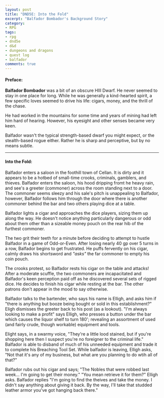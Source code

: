 ```yaml
---
layout: post
title: "DND5E: Into the Fold"
excerpt: "Balfador Bombador's Background Story"
category:
- RPG
tags:
- rpg
- dnd5e
- d&d
- dungeons and dragons
- quest log
- balfador
comments: true
---
```


#### Preface:

**Balfador Bombador** was a bit of an obscure HIll Dwarf.  He never seemed to stay in one place
for long.  While he was generally a kind-hearted spirit, a few specific
loves seemed to drive his life:  cigars, money, and the thrill of the
chase.

He had worked in the mountains for some time and years of mining had left
him hard of hearing.  However, his eyesight and other senses became very
keen.  

Balfador wasn't the typical strength-based dwarf you might expect, or the
stealth-based rogue either.  Rather he is sharp and perceptive, but by no
means subtle.

-----

#### Into the Fold:

Balfador enters a saloon in the foothill town of Cellan.  It is dirty
and it appears to be a hotbed of small-time crooks, criminals, gamblers,
and thieves.  Balfador enters the saloon, his hood dripping fromt he
heavy rain, and see's a greeter (commoner) across the room standing next
to a door.  The commoner seems sleezy and his sale's pitch is unappealing
to Balfador, however, Balfador follows him through the door where there
is another commoner behind the bar and two others playing dice at a table.

Balfador lights a cigar and approaches the dice players, sizing them up
along the way.  He doesn't notice anything particularly dangerous or odd
about them other than a sizeable money pouch on the rear hib of the
furthest commoner.  

The two grit their teeth for a minute before deciding to attempt to hustle
Balfador in a game of Odd-or-Even.  After losing nearly 40 gp over 5 turns
in a row, Balfador begins to get frustrated.  He puffs fervently on his
cigar, calmly draws his shortsword and *"asks"* the far commoner to
empty his coin pouch.  

The crooks protest, so Balfador rests his cigar on the table and attacks!
After a moderate scuffle, the two commoners are incapacitated and
Balfador's keen perception paid off as he discovered several sets of
rigged dice.  He decides to finish his cigar while resting at the bar.
The other patrons don't appear in the mood to say otherwise.

Balfador talks to the bartender, who says his name is Elligh, and asks
him if "there is anything but booze being bought or sold in this
establishment?"  Eligh dismisses the greeter back to his post (as a
lookout).  "I'm always looking to make a profit" says Elligh, who presses
a button under the bar which causes the liquor shelf to turn 180';
revealing an assortment of used (and fairly crude, though workable)
equipment and tools.  

Elight says, in a swarmy voice, "They're a little lood stained, but
if you're shopping here then I suspect you're no foreigner to the criminal
life."  Balfador is able to disband of much of his unneeded equipment and
trade it to complete his Breaching Tool Set.  While balfador is leaving,
Elligh asks, "Not that it's any of my business, but what are you planning
to do wtih all of that?"  

Balfador rubs out his cigar and says; "The Nobles that were robbed last
week... I'm going to get their money."  "You mean retrieve it for them?"
Elligh asks.  Balfador replies "I'm going to find the theives and take
the money.  I didn't say anything about giving it back.  By the way, I'll
take that studded leather armor you've got hanging back there."
